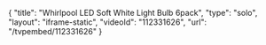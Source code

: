 {
    "title": "Whirlpool LED Soft White Light Bulb 6pack",
    "type": "solo",
    "layout": "iframe-static",
    "videoId": "112331626",
    "url": "\/tvpembed\/112331626"
}